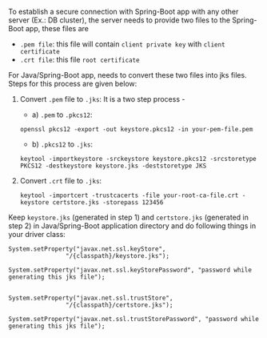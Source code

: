 To establish a secure connection with Spring-Boot app with any other server (Ex.: DB cluster), the server needs to provide two files to the Spring-Boot app, these files are
* `.pem file`: this file will contain `client private key` with `client certificate`
* `.crt file`: this file `root certificate`

For Java/Spring-Boot app, needs to convert these two files into jks files. Steps for this process are given below:

1) Convert `.pem` file to `.jks`: It is a two step process - 
    - a)  `.pem` to `.pkcs12`: 
    ``` 
    openssl pkcs12 -export -out keystore.pkcs12 -in your-pem-file.pem
    ```
    - b) `.pkcs12` to `.jks`: 
    ``` 
    keytool -importkeystore -srckeystore keystore.pkcs12 -srcstoretype PKCS12 -destkeystore keystore.jks -deststoretype JKS
    ```

2) Convert `.crt` file to `.jks`:
    ``` 
    keytool -importcert -trustcacerts -file your-root-ca-file.crt -keystore certstore.jks -storepass 123456
    ```

Keep `keystore.jks` (generated in step 1) and `certstore.jks` (generated in step 2) in Java/Spring-Boot application directory and do following things in your driver class:
```
System.setProperty("javax.net.ssl.keyStore",
				"/{classpath}/keystore.jks");

System.setProperty("javax.net.ssl.keyStorePassword", "password while generating this jks file");
		

System.setProperty("javax.net.ssl.trustStore",
				"/{classpath}/certstore.jks");

System.setProperty("javax.net.ssl.trustStorePassword", "password while generating this jks file");
```
